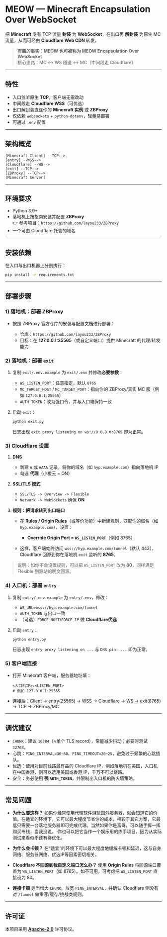 # MEOW — Minecraft Encapsulation Over WebSocket

把 **Minecraft** 专有 TCP 流量 **封装** 为 **WebSocket**，在出口再 **解封装** 为原生 MC 流量，从而可经由 **Cloudflare Web CDN** 转发。

> **有趣的事实：MEOW 也可被称为 MEOW Encapsulation Over WebSocket**  
> 核心思路：MC ↔ WS 隧道 ↔ MC（中间段走 Cloudflare）

---

## 特性

- 入口监听原生 **TCP**，客户端无需改动
- 中间段走 **Cloudflare WSS**（可优选）
- 出口解封装直连你的 **Minecraft 实例** 或 **ZBProxy**
- 仅依赖 `websockets` + `python-dotenv`，轻量易部署
- 可通过 `.env` 配置

---

## 架构概览

```
[Minecraft Client] --TCP-->
[entry] --WSS-->
[Cloudflare] --WS-->
[exit] --TCP-->
[ZBProxy] --TCP-->
[Minecraft Server]
````

---

## 环境要求

- Python 3.9+
- 落地机上按指南安装并配置 **ZBProxy**  
  👉 参考项目：`https://github.com/layou233/ZBProxy`
- 一个可由 Cloudflare 托管的域名

---

## 安装依赖

在入口与出口机器上分别执行：

```bash
pip install -r requirements.txt
````

---

## 部署步骤
### 1) 落地机：部署 ZBProxy

* 按照 ZBProxy 官方仓库的安装与配置文档进行部署：

  * 仓库：`https://github.com/layou233/ZBProxy`
  * 目标：在 **127.0.0.1:25565**（或自定义端口）提供 Minecraft 的代理/转发能力

### 2) 落地机：部署 `exit`

1. 复制 `exit/.env.example` 为 `exit/.env` 并修改**必要参数**：

   * `WS_LISTEN_PORT`：任意指定，默认 `8765`
   * `MC_TARGET_HOST` / `MC_TARGET_PORT`：指向你的 ZBProxy/真实 MC 服（例如 `127.0.0.1:25565`）
   * `AUTH_TOKEN`：改为强口令，并与入口端保持一致

2. 启动 `exit`：

   ```bash
   python exit.py
   ```

   日志出现 `exit proxy listening on ws://0.0.0.0:8765` 即为正常。

### 3) Cloudflare 设置

1. **DNS**

   * 新建 `A` 或 `AAAA` 记录，将你的域名（如 `hyp.example.com`）指向落地机 IP
   * 勾选 **代理**（小橙云 = ON）

2. **SSL/TLS 模式**

   * `SSL/TLS -> Overview -> Flexible`
   * `Network -> WebSockets` 确保 **ON**

3. **规则：把请求转到出口端口**

   * 在 **Rules / Origin Rules**（或等价功能）中新建规则，匹配你的域名（如 `hyp.example.com`），设置：

     * **Override Origin Port = `WS_LISTEN_PORT`**（例如 8765）
   * 这样，客户端始终访问 `wss://hyp.example.com/tunnel`（默认 443），Cloudflare 回源到你在落地机 `exit` 监听的 **8765**。

> 说明：如你不会设置规则，可以把 `WS_LISTEN_PORT` 改为 **80**，同样满足 Flexible 到源站的明文回源。

### 4) 入口机：部署 `entry`

1. 复制 `entry/.env.example` 为 `entry/.env`，修改：

   * `WS_URL=wss://hyp.example.com/tunnel`
   * `AUTH_TOKEN` 与出口一致
   * （可选）`FORCE_HOST`/`FORCE_IP` 做 **Cloudflare优选**

2. 启动 `entry`：

   ```bash
   python entry.py
   ```

   日志出现 `entry proxy listening on ...` 与 `DNS pin: ...` 即为正常。

### 5) 客户端连接

* 打开 Minecraft 客户端，服务器地址填：

  ```
  <入口机IP>:<LISTEN_PORT>
  # 例如 127.0.0.1:25565
  ```
* 连接后：Client → entry(25565) → WSS → Cloudflare → WS → exit(8765) → TCP → ZBProxy/MC

---

## 调优建议

* `CHUNK`：建议 `16384`（≈单个 TLS record），常能减少抖动；必要时测试 `32768`。
* 心跳：`PING_INTERVAL=30~60`、`PING_TIMEOUT=20~25`，避免过于频繁的心跳插队。
* 优选：使用对目前线路最有益的 Cloudflare IP，例如落地机在美国，入口机在中国香港，则可以选用美国或香港 IP，千万不可以绕路。
* 安全：务必使用 **强 `AUTH_TOKEN`**，并限制出入口机的防火墙策略。

---

## 常见问题

* **为什么要这样？**
  如果你经常使用代理软件游玩国外服务器，就会知道它的价值。在适宜的环境下，它可以最大程度节省你的成本，相较于其它方案，它最低只需要一台落地服务器即可完成代理。当然如果你是富哥，可以随手挥一挥购买专线，当我没说。
  你也可以把它当作一个娱乐用的练手项目，因为从实际测试来看似乎还有待优化。

* **为什么会卡顿？**
  在“适宜”的环境下可以最大程度地缓解卡顿和延迟，这与自身网络、服务器网络、优选IP等因素密切相关。

* **Cloudflare 不回源到我自定义端口怎么办？**
  使用 **Origin Rules** 将回源端口覆盖为 `WS_LISTEN_PORT`（如 8765）。如不可用，可考虑把 `WS_LISTEN_PORT` 直接设为 80。

* **连接卡顿**
  适当增大 `CHUNK`、放宽 `PING_INTERVAL`，并确认 Cloudflare 侧没有对 `/tunnel` 做重写/缓存/挑战类规则。

---

## 许可证

本项目采用 [**Apache-2.0**](./LICENSE) 许可协议。

